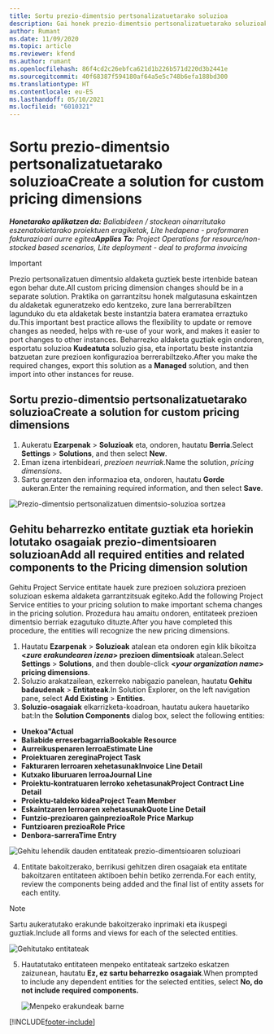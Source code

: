 ```yaml
---
title: Sortu prezio-dimentsio pertsonalizatuetarako soluzioa
description: Gai honek prezio-dimentsio pertsonalizatuetarako soluzioak sortzeko informazioa eskaintzen du.
author: Rumant
ms.date: 11/09/2020
ms.topic: article
ms.reviewer: kfend
ms.author: rumant
ms.openlocfilehash: 86f4cd2c26ebfca621d1b226b571d220d3b2441e
ms.sourcegitcommit: 40f68387f594180af64a5e5c748b6efa188bd300
ms.translationtype: HT
ms.contentlocale: eu-ES
ms.lasthandoff: 05/10/2021
ms.locfileid: "6010321"
---
```

# <a name="create-a-solution-for-custom-pricing-dimensions"></a><span data-ttu-id="9f980-103">Sortu prezio-dimentsio pertsonalizatuetarako soluzioa</span><span class="sxs-lookup"><span data-stu-id="9f980-103">Create a solution for custom pricing dimensions</span></span>

 <span data-ttu-id="9f980-104">_**Honetarako aplikatzen da:** Baliabideen / stockean oinarritutako eszenatokietarako proiektuen eragiketak, Lite hedapena - proformaren fakturazioari aurre egitea_</span><span class="sxs-lookup"><span data-stu-id="9f980-104">_**Applies To:** Project Operations for resource/non-stocked based scenarios, Lite deployment - deal to proforma invoicing_</span></span> 

>[!IMPORTANT]
><span data-ttu-id="9f980-105">Prezio pertsonalizatuen dimentsio aldaketa guztiek beste irtenbide batean egon behar dute.</span><span class="sxs-lookup"><span data-stu-id="9f980-105">All custom pricing dimension changes should be in a separate solution.</span></span> <span data-ttu-id="9f980-106">Praktika on garrantzitsu honek malgutasuna eskaintzen du aldaketak eguneratzeko edo kentzeko, zure lana berrerabiltzen lagunduko du eta aldaketak beste instantzia batera eramatea erraztuko du.</span><span class="sxs-lookup"><span data-stu-id="9f980-106">This important best practice allows the flexibility to update or remove changes as needed, helps with re-use of your work, and makes it easier to port changes to other instances.</span></span> <span data-ttu-id="9f980-107">Beharrezko aldaketa guztiak egin ondoren, esportatu soluzioa **Kudeatuta** soluzio gisa, eta inportatu beste instantzia batzuetan zure prezioen konfigurazioa berrerabiltzeko.</span><span class="sxs-lookup"><span data-stu-id="9f980-107">After you make the required changes, export this solution as a **Managed** solution, and then import into other instances for reuse.</span></span>

## <a name="create-a-solution-for-custom-pricing-dimensions"></a><span data-ttu-id="9f980-108">Sortu prezio-dimentsio pertsonalizatuetarako soluzioa</span><span class="sxs-lookup"><span data-stu-id="9f980-108">Create a solution for custom pricing dimensions</span></span>

1.  <span data-ttu-id="9f980-109">Aukeratu **Ezarpenak** > **Soluzioak** eta, ondoren, hautatu **Berria**.</span><span class="sxs-lookup"><span data-stu-id="9f980-109">Select **Settings** > **Solutions**, and then select **New**.</span></span>
2.  <span data-ttu-id="9f980-110">Eman izena irtenbideari, *<your organization name> prezioen neurriak*.</span><span class="sxs-lookup"><span data-stu-id="9f980-110">Name the solution, *<your organization name> pricing dimensions*.</span></span>
3. <span data-ttu-id="9f980-111">Sartu geratzen den informazioa eta, ondoren, hautatu **Gorde** aukeran.</span><span class="sxs-lookup"><span data-stu-id="9f980-111">Enter the remaining required information, and then select **Save**.</span></span>

  ![Prezio-dimentsio pertsonalizatuen dimentsio-soluzioa sortzea](./media/Creation-of-custom-pricing-dimension-solution.png)
 
## <a name="add-all-required-entities-and-related-components-to-the-pricing-dimension-solution"></a><span data-ttu-id="9f980-113">Gehitu beharrezko entitate guztiak eta horiekin lotutako osagaiak prezio-dimentsioaren soluzioan</span><span class="sxs-lookup"><span data-stu-id="9f980-113">Add all required entities and related components to the Pricing dimension solution</span></span>

<span data-ttu-id="9f980-114">Gehitu Project Service entitate hauek zure prezioen soluziora prezioen soluzioan eskema aldaketa garrantzitsuak egiteko.</span><span class="sxs-lookup"><span data-stu-id="9f980-114">Add the following Project Service entities to your pricing solution to make important schema changes in the pricing solution.</span></span> <span data-ttu-id="9f980-115">Prozedura hau amaitu ondoren, entitateek prezioen dimentsio berriak ezagutuko dituzte.</span><span class="sxs-lookup"><span data-stu-id="9f980-115">After you have completed this procedure, the entities will recognize the new pricing dimensions.</span></span>

1.  <span data-ttu-id="9f980-116">Hautatu **Ezarpenak** > **Soluzioak** atalean eta ondoren egin klik bikoitza **<*zure erakundearen izena*> prezioen dimentsioak** atalean.</span><span class="sxs-lookup"><span data-stu-id="9f980-116">Select **Settings** > **Solutions**, and then double-click **<*your organization name*> pricing dimensions**.</span></span>
2.  <span data-ttu-id="9f980-117">Soluzio arakatzailean, ezkerreko nabigazio panelean, hautatu **Gehitu badaudenak** > **Entitateak**.</span><span class="sxs-lookup"><span data-stu-id="9f980-117">In Solution Explorer, on the left navigation pane, select **Add Existing** > **Entities**.</span></span>
3.  <span data-ttu-id="9f980-118">**Soluzio-osagaiak** elkarrizketa-koadroan, hautatu aukera hauetariko bat:</span><span class="sxs-lookup"><span data-stu-id="9f980-118">In the **Solution Components** dialog box, select the following entities:</span></span>
 
   - <span data-ttu-id="9f980-119">**Unekoa"**</span><span class="sxs-lookup"><span data-stu-id="9f980-119">**Actual**</span></span>
   - <span data-ttu-id="9f980-120">**Baliabide erreserbagarria**</span><span class="sxs-lookup"><span data-stu-id="9f980-120">**Bookable Resource**</span></span>
   - <span data-ttu-id="9f980-121">**Aurreikuspenaren lerroa**</span><span class="sxs-lookup"><span data-stu-id="9f980-121">**Estimate Line**</span></span>
   - <span data-ttu-id="9f980-122">**Proiektuaren zeregina**</span><span class="sxs-lookup"><span data-stu-id="9f980-122">**Project Task**</span></span>
   - <span data-ttu-id="9f980-123">**Fakturaren lerroaren xehetasunak**</span><span class="sxs-lookup"><span data-stu-id="9f980-123">**Invoice Line Detail**</span></span>
   - <span data-ttu-id="9f980-124">**Kutxako liburuaren lerroa**</span><span class="sxs-lookup"><span data-stu-id="9f980-124">**Journal Line**</span></span>
   - <span data-ttu-id="9f980-125">**Proiektu-kontratuaren lerroko xehetasunak**</span><span class="sxs-lookup"><span data-stu-id="9f980-125">**Project Contract Line Detail**</span></span>
   - <span data-ttu-id="9f980-126">**Proiektu-taldeko kidea**</span><span class="sxs-lookup"><span data-stu-id="9f980-126">**Project Team Member**</span></span>
   - <span data-ttu-id="9f980-127">**Eskaintzaren lerroaren xehetasunak**</span><span class="sxs-lookup"><span data-stu-id="9f980-127">**Quote Line Detail**</span></span>
   - <span data-ttu-id="9f980-128">**Funtzio-prezioaren gainprezioa**</span><span class="sxs-lookup"><span data-stu-id="9f980-128">**Role Price Markup**</span></span>
   - <span data-ttu-id="9f980-129">**Funtzioaren prezioa**</span><span class="sxs-lookup"><span data-stu-id="9f980-129">**Role Price**</span></span>
   - <span data-ttu-id="9f980-130">**Denbora-sarrera**</span><span class="sxs-lookup"><span data-stu-id="9f980-130">**Time Entry**</span></span>
 
   ![Gehitu lehendik dauden entitateak prezio-dimentsioaren soluzioari](./media/Existing-entities-to-PD-solution.png)
 
 4. <span data-ttu-id="9f980-132">Entitate bakoitzerako, berrikusi gehitzen diren osagaiak eta entitate bakoitzaren entitateen aktiboen behin betiko zerrenda.</span><span class="sxs-lookup"><span data-stu-id="9f980-132">For each entity, review the components being added and the final list of entity assets for each entity.</span></span> 

   >[!NOTE]
   > <span data-ttu-id="9f980-133">Sartu aukeratutako erakunde bakoitzerako inprimaki eta ikuspegi guztiak.</span><span class="sxs-lookup"><span data-stu-id="9f980-133">Include all forms and views for each of the selected entities.</span></span>

  ![Gehitutako entitateak](./media/solution-component-selection.png)


5.  <span data-ttu-id="9f980-135">Hautatutako entitateen menpeko entitateak sartzeko eskatzen zaizunean, hautatu **Ez, ez sartu beharrezko osagaiak**.</span><span class="sxs-lookup"><span data-stu-id="9f980-135">When prompted to include any dependent entities for the selected entities, select **No, do not include required components.**</span></span>

    ![Menpeko erakundeak barne](./media/Do-not-include-required.png)


[!INCLUDE[footer-include](../includes/footer-banner.md)]